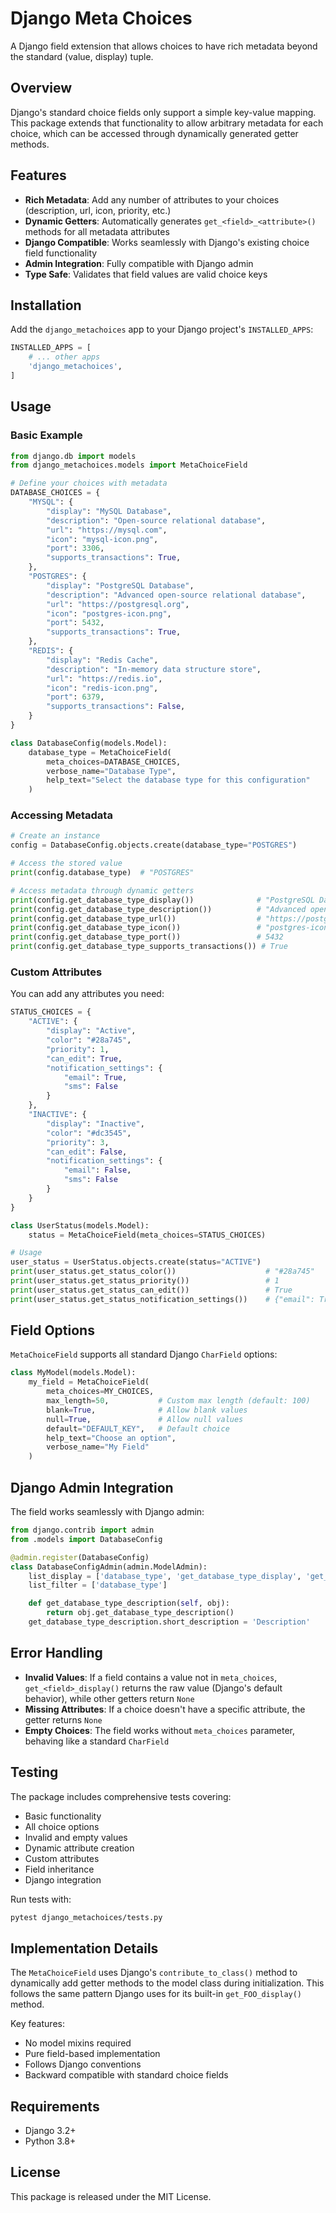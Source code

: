 # Django Meta Choices

A Django field extension that allows choices to have rich metadata beyond the standard (value, display) tuple.

## Overview

Django's standard choice fields only support a simple key-value mapping. This package extends that functionality to allow arbitrary metadata for each choice, which can be accessed through dynamically generated getter methods.

## Features

- **Rich Metadata**: Add any number of attributes to your choices (description, url, icon, priority, etc.)
- **Dynamic Getters**: Automatically generates `get_<field>_<attribute>()` methods for all metadata attributes
- **Django Compatible**: Works seamlessly with Django's existing choice field functionality
- **Admin Integration**: Fully compatible with Django admin
- **Type Safe**: Validates that field values are valid choice keys

## Installation

Add the `django_metachoices` app to your Django project's `INSTALLED_APPS`:

```python
INSTALLED_APPS = [
    # ... other apps
    'django_metachoices',
]
```

## Usage

### Basic Example

```python
from django.db import models
from django_metachoices.models import MetaChoiceField

# Define your choices with metadata
DATABASE_CHOICES = {
    "MYSQL": {
        "display": "MySQL Database",
        "description": "Open-source relational database",
        "url": "https://mysql.com",
        "icon": "mysql-icon.png",
        "port": 3306,
        "supports_transactions": True,
    },
    "POSTGRES": {
        "display": "PostgreSQL Database",
        "description": "Advanced open-source relational database",
        "url": "https://postgresql.org",
        "icon": "postgres-icon.png",
        "port": 5432,
        "supports_transactions": True,
    },
    "REDIS": {
        "display": "Redis Cache",
        "description": "In-memory data structure store",
        "url": "https://redis.io",
        "icon": "redis-icon.png",
        "port": 6379,
        "supports_transactions": False,
    }
}

class DatabaseConfig(models.Model):
    database_type = MetaChoiceField(
        meta_choices=DATABASE_CHOICES,
        verbose_name="Database Type",
        help_text="Select the database type for this configuration"
    )
```

### Accessing Metadata

```python
# Create an instance
config = DatabaseConfig.objects.create(database_type="POSTGRES")

# Access the stored value
print(config.database_type)  # "POSTGRES"

# Access metadata through dynamic getters
print(config.get_database_type_display())              # "PostgreSQL Database"
print(config.get_database_type_description())          # "Advanced open-source relational database"
print(config.get_database_type_url())                  # "https://postgresql.org"
print(config.get_database_type_icon())                 # "postgres-icon.png"
print(config.get_database_type_port())                 # 5432
print(config.get_database_type_supports_transactions()) # True
```

### Custom Attributes

You can add any attributes you need:

```python
STATUS_CHOICES = {
    "ACTIVE": {
        "display": "Active",
        "color": "#28a745",
        "priority": 1,
        "can_edit": True,
        "notification_settings": {
            "email": True,
            "sms": False
        }
    },
    "INACTIVE": {
        "display": "Inactive",
        "color": "#dc3545",
        "priority": 3,
        "can_edit": False,
        "notification_settings": {
            "email": False,
            "sms": False
        }
    }
}

class UserStatus(models.Model):
    status = MetaChoiceField(meta_choices=STATUS_CHOICES)

# Usage
user_status = UserStatus.objects.create(status="ACTIVE")
print(user_status.get_status_color())                    # "#28a745"
print(user_status.get_status_priority())                 # 1
print(user_status.get_status_can_edit())                 # True
print(user_status.get_status_notification_settings())    # {"email": True, "sms": False}
```

## Field Options

`MetaChoiceField` supports all standard Django `CharField` options:

```python
class MyModel(models.Model):
    my_field = MetaChoiceField(
        meta_choices=MY_CHOICES,
        max_length=50,           # Custom max length (default: 100)
        blank=True,              # Allow blank values
        null=True,               # Allow null values
        default="DEFAULT_KEY",   # Default choice
        help_text="Choose an option",
        verbose_name="My Field"
    )
```

## Django Admin Integration

The field works seamlessly with Django admin:

```python
from django.contrib import admin
from .models import DatabaseConfig

@admin.register(DatabaseConfig)
class DatabaseConfigAdmin(admin.ModelAdmin):
    list_display = ['database_type', 'get_database_type_display', 'get_database_type_description']
    list_filter = ['database_type']

    def get_database_type_description(self, obj):
        return obj.get_database_type_description()
    get_database_type_description.short_description = 'Description'
```

## Error Handling

- **Invalid Values**: If a field contains a value not in `meta_choices`, `get_<field>_display()` returns the raw value (Django's default behavior), while other getters return `None`
- **Missing Attributes**: If a choice doesn't have a specific attribute, the getter returns `None`
- **Empty Choices**: The field works without `meta_choices` parameter, behaving like a standard `CharField`

## Testing

The package includes comprehensive tests covering:

- Basic functionality
- All choice options
- Invalid and empty values
- Dynamic attribute creation
- Custom attributes
- Field inheritance
- Django integration

Run tests with:
```bash
pytest django_metachoices/tests.py
```

## Implementation Details

The `MetaChoiceField` uses Django's `contribute_to_class()` method to dynamically add getter methods to the model class during initialization. This follows the same pattern Django uses for its built-in `get_FOO_display()` method.

Key features:
- No model mixins required
- Pure field-based implementation
- Follows Django conventions
- Backward compatible with standard choice fields

## Requirements

- Django 3.2+
- Python 3.8+

## License

This package is released under the MIT License.
